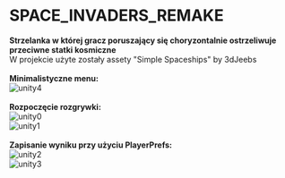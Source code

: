 ﻿# SPACE_INVADERS_REMAKE
<b>Strzelanka w której gracz poruszający się choryzontalnie ostrzeliwuje przeciwne statki kosmiczne</b> </br>
W projekcie użyte zostały assety "Simple Spaceships" by 3dJeebs </br></br>
<b>Minimalistyczne menu:</b> </br>
![unity4](https://user-images.githubusercontent.com/122048598/215196156-d410ab25-5745-43aa-8177-19705cd736d9.png)</br></br>
<b>Rozpoczęcie rozgrywki:</b> </br>
![unity0](https://user-images.githubusercontent.com/122048598/215190062-c54fbb6d-f380-48fd-9646-796bc9ecfdf0.png)</br>
![unity1](https://user-images.githubusercontent.com/122048598/215188312-aab206d2-bf62-4647-81b3-667825ab8ea4.png)</br></br>
<b>Zapisanie wyniku przy użyciu PlayerPrefs:</b> </br>
![unity2](https://user-images.githubusercontent.com/122048598/215188315-9e747eac-dc4e-437d-8fc3-afd4d5eca122.png)</br>
![unity3](https://user-images.githubusercontent.com/122048598/215188316-2d78b207-ea40-400e-9a67-857fe8d63029.png)</br>
